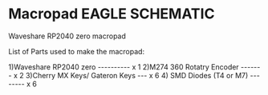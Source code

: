 # Macropad EAGLE SCHEMATIC
Waveshare RP2040 zero macropad

List of Parts used to make the macropad:

1)Waveshare RP2040 zero ---------- x 1
2)M274 360 Rotatry Encoder ------- x 2
3)Cherry MX Keys/ Gateron Keys --- x 6
4) SMD Diodes (T4 or M7)  -------- x 6
